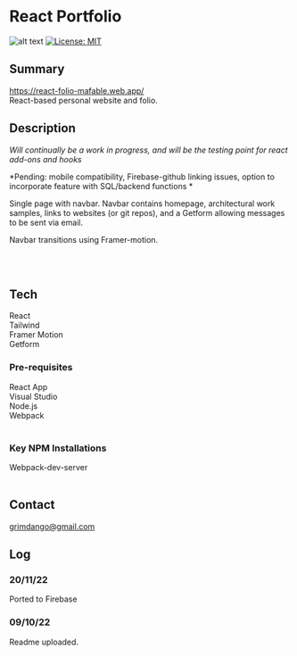 # React Portfolio
![alt text](Assets/sample.jpg)
[![License: MIT](https://img.shields.io/badge/License-MIT-yellow.svg)](https://opensource.org/licenses/MIT)


## Summary
https://react-folio-mafable.web.app/ <Br>
React-based personal website and folio. 

## Description 
*Will continually be a work in progress, and will be the testing point for react add-ons and 
hooks*

*Pending: mobile compatibility,
Firebase-github linking issues,
option to incorporate feature with SQL/backend functions
*

Single page with navbar. Navbar contains homepage, architectural work samples, links to websites (or git repos),
and a Getform allowing messages to be sent via email. 

Navbar transitions using Framer-motion. 

<Br><Br>

## Tech 
React<Br>
Tailwind<Br>
Framer Motion<Br> 
Getform<Br>

### Pre-requisites 
React App<Br>
Visual Studio<Br> 
Node.js<Br>
Webpack<Br>
<Br>

### Key NPM Installations
Webpack-dev-server<Br>
<Br>

## Contact
grimdango@gmail.com
<Br>
## Log 

### 20/11/22
Ported to Firebase

### 09/10/22
Readme uploaded. 

   

